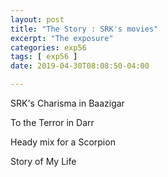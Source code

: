 ```yaml
---
layout: post
title: "The Story : SRK's movies"
excerpt: "The exposure"
categories: exp56
tags: [ exp56 ]
date: 2019-04-30T08:08:50-04:00

---
```


SRK's Charisma in Baazigar

To the Terror in Darr

Heady mix for a Scorpion

Story of My Life 
